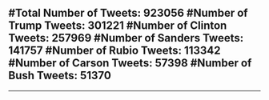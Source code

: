 #Total Number of Tweets: 923056 
#Number of Trump Tweets: 301221
#Number of Clinton Tweets: 257969
#Number of Sanders Tweets: 141757
#Number of Rubio Tweets: 113342
#Number of Carson Tweets: 57398
#Number of Bush Tweets: 51370
---
---

